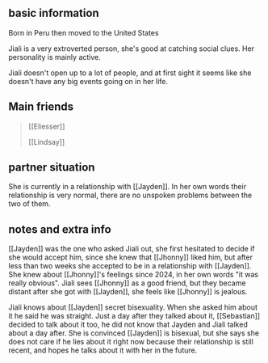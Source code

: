 ## basic information 

Born in Peru then moved to the United States

Jiali is a very extroverted person, she's good at catching social clues. Her personality is mainly active.

Jiali doesn't open up to a lot of people, and at first sight it seems like she doesn't have any big events going on in her life.

## Main friends

> [[Eliesser]]
> 
> [[Lindsay]]

## partner situation

She is currently in a relationship with [[Jayden]]. In her own words their relationship is very normal, there are no unspoken problems between the two of them. 

## notes and extra info

[[Jayden]] was the one who asked Jiali out, she first hesitated to decide if she would accept him, since she knew that [[Jhonny]] liked him, but after less than two weeks she accepted to be in a relationship with [[Jayden]]. She knew about [[Jhonny]]'s feelings since 2024, in her own words "it was really obvious". Jiali sees [[Jhonny]] as a good friend, but they became distant after she got with [[Jayden]], she feels like [[Jhonny]] is jealous.

Jiali knows about [[Jayden]] secret bisexuality. When she asked him about it he said he was straight. Just a day after they talked about it, [[Sebastian]] decided to talk about it too, he did not know that Jayden and Jiali talked about a day after. She is convinced [[Jayden]] is bisexual, but she says she does not care if he lies about it right now because their relationship is still recent, and hopes he talks about it with her in the future.